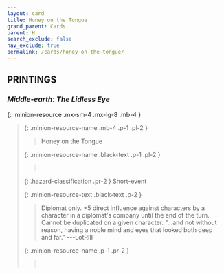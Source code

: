 ```yaml
---
layout: card
title: Honey on the Tongue
grand_parent: Cards
parent: H
search_exclude: false
nav_exclude: true
permalink: /cards/honey-on-the-tongue/
---
```


## PRINTINGS


### _Middle-earth: The Lidless Eye_

{: .minion-resource .mx-sm-4 .mx-lg-8 .mb-4 }
> {: .minion-resource-name .mb-4 .p-1 .pl-2 }
> > <div class="hazard-mp"></div>
> > <div class="card-name">Honey on the Tongue</div>
>
> {: .minion-resource-name .black-text .p-1 .pl-2 }
> > &nbsp;
>
> {: .hazard-classification .pr-2 }
> Short-event
>
> {: .minion-resource-text .black-text .p-2 }
> > Diplomat only. +5 direct influence against characters by a character in a diplomat's company until the end of the turn. Cannot be duplicated on a given character.  "...and not without reason, having a noble mind and eyes that looked both deep and far." ---LotRIII 
> 
> {: .minion-resource-name .p-1 .pr-2 }
> > <div class="card-shield"></div>
> > <div class="card-corruption-white">&nbsp;</div>
